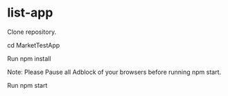 # list-app

Clone repository.

cd MarketTestApp

Run npm install

Note: Please Pause all Adblock of your browsers before running npm start.

Run npm start
